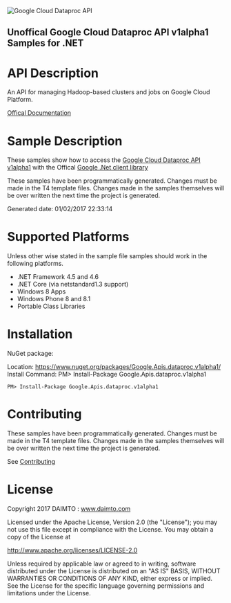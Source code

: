 ﻿![Google Cloud Dataproc API](http://www.google.com/images/icons/product/search-32.gif)

## Unoffical Google Cloud Dataproc API v1alpha1 Samples for .NET  ##

API Description
=============

An API for managing Hadoop-based clusters and jobs on Google Cloud Platform.

[Offical Documentation](https://cloud.google.com/dataproc/)

Sample Description
=============

These samples show how to access the [Google Cloud Dataproc API v1alpha1](https://cloud.google.com/dataproc/) with the Offical [Google .Net client library](https://github.com/google/google-api-dotnet-client)

These samples have been programmatically generated. Changes must be made in the T4 template files. Changes made in the samples themselves will be over written the next time the project is generated.

Generated date: 01/02/2017 22:33:14 

Supported Platforms
=================================

Unless other wise stated in the sample file samples should work in the following platforms.

* .NET Framework 4.5 and 4.6
* .NET Core (via netstandard1.3 support)
* Windows 8 Apps
* Windows Phone 8 and 8.1
* Portable Class Libraries

Installation
=================================

NuGet package:

Location: https://www.nuget.org/packages/Google.Apis.dataproc.v1alpha1/ 
Install Command: PM>  Install-Package Google.Apis.dataproc.v1alpha1

```
PM> Install-Package Google.Apis.dataproc.v1alpha1
```

Contributing
=================================

These samples have been programmatically generated. Changes must be made in the T4 template files. Changes made in the samples themselves will be over written the next time the project is generated.

See [Contributing](CONTRIBUTING.md)

License
=================================

Copyright 2017 DAIMTO :  www.daimto.com

Licensed under the Apache License, Version 2.0 (the "License"); you may not use this file except in compliance with
the License. You may obtain a copy of the License at

http://www.apache.org/licenses/LICENSE-2.0

Unless required by applicable law or agreed to in writing, software distributed under the License is distributed on
an "AS IS" BASIS, WITHOUT WARRANTIES OR CONDITIONS OF ANY KIND, either express or implied. See the License for the
specific language governing permissions and limitations under the License.